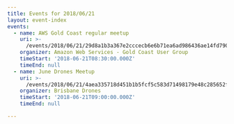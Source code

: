 ```yaml
---
title: Events for 2018/06/21
layout: event-index
events:
  - name: AWS Gold Coast regular meetup
    uri: >-
      /events/2018/06/21/29d8a1b3a367e2cccecb6e6b71ea6ad986436ae14fd790a3f7b1bf0a8786ac20
    organizer: Amazon Web Services - Gold Coast User Group
    timeStart: '2018-06-21T08:30:00.000Z'
    timeEnd: null
  - name: June Drones Meetup
    uri: >-
      /events/2018/06/21/4aea335718d451b1b5fcf5c583d71498179e48c285652ff64dcb6d971959aeff
    organizer: Brisbane Drones
    timeStart: '2018-06-21T09:00:00.000Z'
    timeEnd: null

---
```

